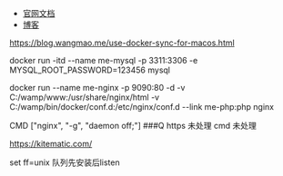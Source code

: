 + [官网文档](https://docs.docker.com/docker-for-windows/install-windows-home/)
+ [博客](https://www.cntofu.com/book/139/image/dockerfile/healthcheck.md)


https://blog.wangmao.me/use-docker-sync-for-macos.html

docker run -itd --name me-mysql -p 3311:3306 -e MYSQL_ROOT_PASSWORD=123456 mysql

docker run --name me-nginx -p 9090:80 -d -v C:/wamp/www:/usr/share/nginx/html -v C:/wamp/bin/docker/conf.d:/etc/nginx/conf.d --link me-php:php nginx

CMD ["nginx", "-g", "daemon off;"]
###Q
https 未处理
cmd 未处理

https://kitematic.com/

set ff=unix
队列先安装后listen